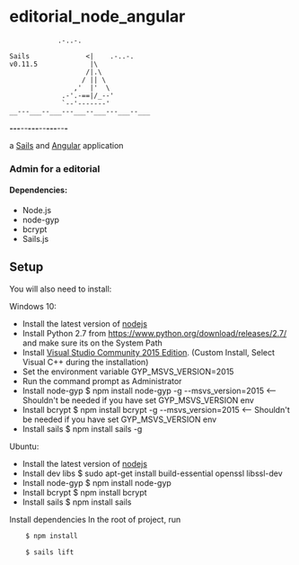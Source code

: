 editorial_node_angular
=======================
                .-..-.

    Sails              <|    .-..-.
    v0.11.5             |\
                       /|.\
                      / || \
                    ,'  |'  \
                 .-'.-==|/_--'
                 `--'-------'
    __---___--___---___--___---___--___
  ____---___--___---___--___---___--___-__


a [Sails](http://sailsjs.org) and [Angular](https://angularjs.org/) application

### Admin for a editorial

#### Dependencies:

 * Node.js
 * node-gyp
 * bcrypt
 * Sails.js


Setup
-----

You will also need to install:

 Windows 10:
  * Install the latest version of [nodejs](https://nodejs.org/)
  * Install Python 2.7 from https://www.python.org/download/releases/2.7/ and make sure its on the System Path
  * Install [Visual Studio Community 2015 Edition](https://go.microsoft.com/fwlink/?LinkId=691978&clcid=0x40a). (Custom Install, Select Visual C++ during the installation)
  * Set the environment variable GYP_MSVS_VERSION=2015
  * Run the command prompt as Administrator
  * Install node-gyp
    $ npm install node-gyp -g --msvs_version=2015 <-- Shouldn't be needed if you have set GYP_MSVS_VERSION env
  * Install bcrypt
    $ npm install bcrypt -g --msvs_version=2015 <-- Shouldn't be needed if you have set GYP_MSVS_VERSION env
  * Install sails
    $ npm install sails -g

 Ubuntu:
  * Install the latest version of [nodejs](https://nodejs.org/)
  * Install dev libs 
    $ sudo apt-get install build-essential openssl libssl-dev
  * Install node-gyp
    $ npm install node-gyp 
  * Install bcrypt
    $ npm install bcrypt
  * Install sails
    $ npm install sails

Install dependencies
  In the root of project, run
``` bash
    $ npm install
```
``` bash
    $ sails lift    
```
